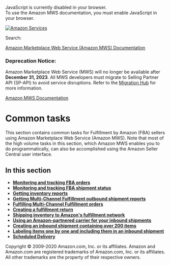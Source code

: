 <div id="MWSDX_noscript">

JavaScript is currently disabled in your browser.  
To use the Amazon MWS documentation, you must enable JavaScript in your
browser.

</div>

<div id="MWSDX_divtop">

[![Amazon
Services](https://images-na.ssl-images-amazon.com/images/G/08/mwsportal/fr_FR/amazonservices.gif "Amazon Services")](http://services.amazon.fr)

<div id="MWSDX_search">

<span id="MWSDX_searchlbl">Search:</span>

</div>

  
<span id="MWSDX_titlebar">[Amazon Marketplace Web Service (Amazon MWS)
Documentation](https://developer.amazonservices.fr/gp/mws/docs.html)</span>
<span id="MWSDX_dep_notice"></span>

### Deprecation Notice:

Amazon Marketplace Web Service (MWS) will no longer be available after
**December 31, 2023**. All MWS developers must migrate to Selling
Partner API (SP-API) to avoid service disruptions. Refer to the
[Migration
Hub](https://developer-docs.amazon.com/sp-api/page/migration-hub) for
more information.

</div>

<div id="MWSDX_divbottom">

<div id="MWSDX_divleft">

<div id="MWSDX_toc">

</div>

</div>

<div id="MWSDX_divright">

<div id="MWSDX_content">

<span id="MWSDX_breadcrumbs">[Amazon MWS
Documentation](https://developer.amazonservices.fr/gp/mws/docs.html)</span>

<div id="CommonTasks" class="nested0">

# Common tasks

<div class="body">

This section contains common tasks for <span class="ph">Fulfillment by
Amazon (FBA)</span> sellers using <span class="ph">Amazon Marketplace
Web Service (Amazon MWS)</span>. Note that most of the high volume tasks
in this section, which <span class="ph">Amazon MWS</span> enables you to
do programmatically, can also be accomplished using the Amazon Seller
Central user interface.

</div>

<div class="related-links">

## In this section

-   **[Monitoring and tracking FBA
    orders](../fba_guide/FBAGuide_MonitorAFNAmazonOrders.md)**  
-   **[Monitoring and tracking FBA shipment
    status](../fba_guide/FBAGuide_MonitorShipmentStatus.md)**  
-   **[Getting inventory
    reports](../fba_guide/FBAGuide_GetInventoryReports.md)**  
-   **[Getting Multi-Channel Fulfillment outbound shipment
    reports](../fba_guide/FBAGuide_GetMCFOutShipReports.md)**  
-   **[Fulfilling Multi-Channel Fulfillment
    orders](../fba_guide/FBAGuide_FulfillingMCFOrders.md)**  
-   **[Creating a fulfillment
    return](../fba_guide/FBAGuide_CreateFulfillmentReturn.md)**  
-   **[Shipping inventory to Amazon's fulfillment
    network](../fba_guide/FBAGuide_ShipInventoryToAFN.md)**  
-   **[Using an Amazon-partnered carrier for your inbound
    shipments](../fba_guide/FBAGuide_UsingAmazonCarrierToShip.md)**  
-   **[Creating an inbound shipment containing over 200
    items](../fba_guide/FBAGuide_CreateShipment200Items.md)**  
-   **[Labeling items one by one and including them in an inbound
    shipment](../fba_guide/FBAGuide_LabelItems1x1.md)**  
-   **[Scheduled
    Delivery](../fba_guide/FBAGuide_ScheduledDelivery.md)**  

</div>

</div>

<div id="MWSDX_footer">

Copyright © 2009-2020 Amazon.com, Inc. or its affiliates. Amazon and
Amazon.com are registered trademarks of Amazon.com, Inc. or its
affiliates. All other trademarks are the property of their respective
owners.

</div>

</div>

</div>

<div style="clear: both;">

</div>

</div>

